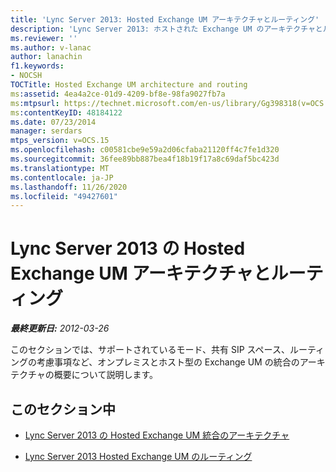 ```yaml
---
title: 'Lync Server 2013: Hosted Exchange UM アーキテクチャとルーティング'
description: 'Lync Server 2013: ホストされた Exchange UM のアーキテクチャとルーティング'
ms.reviewer: ''
ms.author: v-lanac
author: lanachin
f1.keywords:
- NOCSH
TOCTitle: Hosted Exchange UM architecture and routing
ms:assetid: 4ea4a2ce-01d9-4209-bf8e-98fa9027fb7a
ms:mtpsurl: https://technet.microsoft.com/en-us/library/Gg398318(v=OCS.15)
ms:contentKeyID: 48184122
ms.date: 07/23/2014
manager: serdars
mtps_version: v=OCS.15
ms.openlocfilehash: c00581cbe9e59a2d06cfaba21120ff4c7fe1d320
ms.sourcegitcommit: 36fee89bb887bea4f18b19f17a8c69daf5bc423d
ms.translationtype: MT
ms.contentlocale: ja-JP
ms.lasthandoff: 11/26/2020
ms.locfileid: "49427601"
---
```

# <a name="hosted-exchange-um-architecture-and-routing-in-lync-server-2013"></a>Lync Server 2013 の Hosted Exchange UM アーキテクチャとルーティング

<div data-xmlns="http://www.w3.org/1999/xhtml">

<div class="topic" data-xmlns="http://www.w3.org/1999/xhtml" data-msxsl="urn:schemas-microsoft-com:xslt" data-cs="https://msdn.microsoft.com/">

<div data-asp="https://msdn2.microsoft.com/asp">



</div>

<div id="mainSection">

<div id="mainBody">

<span> </span>

_**最終更新日:** 2012-03-26_

このセクションでは、サポートされているモード、共有 SIP スペース、ルーティングの考慮事項など、オンプレミスとホスト型の Exchange UM の統合のアーキテクチャの概要について説明します。

<div>

## <a name="in-this-section"></a>このセクション中

  - [Lync Server 2013 の Hosted Exchange UM 統合のアーキテクチャ](lync-server-2013-hosted-exchange-um-integration-architecture.md)

  - [Lync Server 2013 Hosted Exchange UM のルーティング](lync-server-2013-hosted-exchange-um-routing.md)

</div>

</div>

<span> </span>

</div>

</div>

</div>

